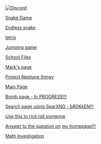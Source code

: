[![Discord][discord-img]][discord-link]

[Snake Game](https://memesggopoop28.github.io/snake)

[Endless snake](https://memesggopoop28.github.io/snake/endless)

[tetris](https://memesggopoop28.github.io/tetris)

[Jumping game](https://memesggopoop28.github.io/school_files/mark/project_neptune01/secret)

[School Files](https://memesggopoop28.github.io/school_files)

[Mark's page](https://memesggopoop28.github.io/school_files/mark)

[Project Neptune thingy](https://memesggopoop28.github.io/school_files/mark/project_neptune01)

[Main Page](https://memesggopoop28.github.io)

[Bomb page - In PROGRESS!!!](https://memesggopoop28.github.io/bomb)

[Search page using SearXNG - bR0KkEN!!!](https://memesggopoop28.github.io/search)

[Use this to rick roll someone](https://memesggopoop28.github.io/school_files/rick)

[Answer to the question on](https://memesggopoop28.github.io/num5Answer) [my homepage!!!](https://memesggopoop28.github.io)

[Math Investigation](https://memesggopoop28.github.io/src/math-investigation)








[discord-img]: htt\ps://img.shields.io/badge/Discord-7389D8?logo=discord&logoColor=white
[discord-link]: https://discord.gg/kWYZM3KVfE